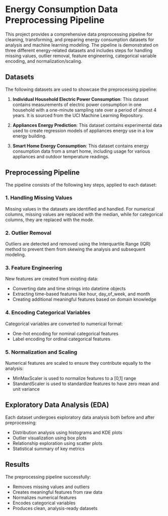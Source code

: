 # Energy Consumption Data Preprocessing Pipeline

This project provides a comprehensive data preprocessing pipeline for cleaning, transforming, and preparing energy consumption datasets for analysis and machine learning modeling. The pipeline is demonstrated on three different energy-related datasets and includes steps for handling missing values, outlier removal, feature engineering, categorical variable encoding, and normalization/scaling.

## Datasets

The following datasets are used to showcase the preprocessing pipeline:

1. **Individual Household Electric Power Consumption**: This dataset contains measurements of electric power consumption in one household with a one-minute sampling rate over a period of almost 4 years. It is sourced from the UCI Machine Learning Repository.

2. **Appliances Energy Prediction**: This dataset contains experimental data used to create regression models of appliances energy use in a low energy building.

3. **Smart Home Energy Consumption**: This dataset contains energy consumption data from a smart home, including usage for various appliances and outdoor temperature readings.

## Preprocessing Pipeline

The pipeline consists of the following key steps, applied to each dataset:

### 1. Handling Missing Values
Missing values in the datasets are identified and handled. For numerical columns, missing values are replaced with the median, while for categorical columns, they are replaced with the mode.

### 2. Outlier Removal
Outliers are detected and removed using the Interquartile Range (IQR) method to prevent them from skewing the analysis and subsequent modeling.

### 3. Feature Engineering
New features are created from existing data:
- Converting date and time strings into datetime objects
- Extracting time-based features like hour, day_of_week, and month
- Creating additional meaningful features based on domain knowledge

### 4. Encoding Categorical Variables
Categorical variables are converted to numerical format:
- One-hot encoding for nominal categorical features
- Label encoding for ordinal categorical features

### 5. Normalization and Scaling
Numerical features are scaled to ensure they contribute equally to the analysis:
- MinMaxScaler is used to normalize features to a [0,1] range
- StandardScaler is used to standardize features to have zero mean and unit variance

## Exploratory Data Analysis (EDA)

Each dataset undergoes exploratory data analysis both before and after preprocessing:
- Distribution analysis using histograms and KDE plots
- Outlier visualization using box plots
- Relationship exploration using scatter plots
- Statistical summary of key metrics

## Results

The preprocessing pipeline successfully:
- Removes missing values and outliers
- Creates meaningful features from raw data
- Normalizes numerical features
- Encodes categorical variables
- Produces clean, analysis-ready datasets


